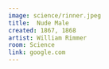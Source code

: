 ```yaml
---
image: science/rinner.jpeg
title:  Nude Male
created: 1867, 1868
artist: William Rimmer
room: Science
link: google.com
---
```


